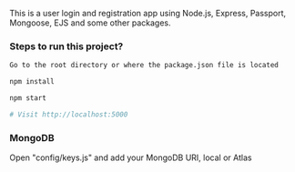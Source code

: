 
This is a user login and registration app using Node.js, Express, Passport, Mongoose, EJS and some other packages.

### Steps to run this project?

```sh
Go to the root directory or where the package.json file is located
```

```sh
npm install

npm start

# Visit http://localhost:5000
```

### MongoDB

Open "config/keys.js" and add your MongoDB URI, local or Atlas
